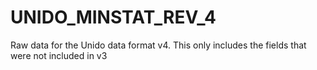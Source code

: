 # UNIDO_MINSTAT_REV_4

Raw data for the Unido data format v4. This only includes the fields that were not included in v3
